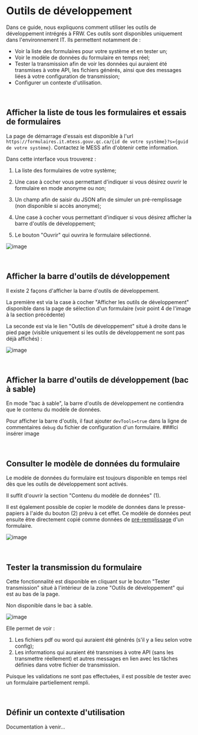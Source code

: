 # Outils de développement
Dans ce guide, nous expliquons comment utiliser les outils de développement intrégrés à FRW. Ces outils sont disponibles uniquement dans l'environnement IT. Ils permettent notamment de :
- Voir la liste des formulaires pour votre système et en tester un;
- Voir le modèle de données du formulaire en temps réel;
- Tester la transmission afin de voir les données qui auraient été transmises à votre API, les fichiers générés, ainsi que des messages liées à votre configuration de transmission;
- Configurer un contexte d'utilisation. 


&nbsp;

## Afficher la liste de tous les formulaires et essais de formulaires
La page de démarrage d'essais est disponible à l'url `https://formulaires.it.mtess.gouv.qc.ca/{id de votre système}?s={guid de votre système}`. Contactez le MESS afin d'obtenir cette information.

Dans cette interface vous trouverez :

1. La liste des formulaires de votre système;

1. Une case à cocher vous permettant d'indiquer si vous désirez ouvrir le formulaire en mode anonyme ou non;

1. Un champ afin de saisir du JSON afin de simuler un pré-remplissage (non disponible si accès anonyme);

1. Une case à cocher vous permettant d'indiquer si vous désirez afficher la barre d'outils de développement;
   
1. Le bouton "Ouvrir" qui ouvrira le formulaire sélectionné.

![image](https://user-images.githubusercontent.com/26974817/226616307-21c99315-abbf-4894-b23e-8218c0c4dcc6.png)

&nbsp;

## Afficher la barre d'outils de développement

Il existe 2 façons d'afficher la barre d'outils de développement.

La première est via la case à cocher "Afficher les outils de développement" disponible dans la page de sélection d'un formulaire (voir point 4 de l'image à la section précédente)

La seconde est via le lien "Outils de développement" situé à droite dans le pied page (visible uniquement si les outils de développement ne sont pas déjà affichés) :

![image](https://user-images.githubusercontent.com/26974817/226039237-5595596a-8825-42cf-b0a6-34b2f36153e6.png)

&nbsp;

## Afficher la barre d'outils de développement (bac à sable)

En mode "bac à sable", la barre d'outils de développement ne contiendra que le contenu du modèle de données.

Pour afficher la barre d'outils, il faut ajouter `devTools=true` dans la ligne de commentaires `debug` du fichier de configuration d'un formulaire.
###Ici insérer image


&nbsp;

## Consulter le modèle de données du formulaire
Le modèle de données du formulaire est toujours disponible en temps réel dès que les outils de développement sont activés.

Il suffit d'ouvrir la section "Contenu du modèle de données" (1).

Il est également possible de copier le modèle de données dans le presse-papiers à l'aide du bouton (2) prévu à cet effet. Ce modèle de données peut ensuite être directement copié comme données de [pré-remplissage](Documentation/PreRemplissage.md) d'un formulaire.

![image](https://user-images.githubusercontent.com/26974817/226624360-ddc94ad5-806b-4127-9c68-61b78996d312.png)


&nbsp;

## Tester la transmission du formulaire
Cette fonctionnalité est disponible en cliquant sur le bouton "Tester transmission" situé à l'intérieur de la zone "Outils de développement" qui est au bas de la page.

Non disponible dans le bac à sable.

![image](https://user-images.githubusercontent.com/26974817/226016145-376fccb1-0cdd-4d2e-83f0-60a2e6c00702.png)

Elle permet de voir :
1. Les fichiers pdf ou word qui auraient été générés (s'il y a lieu selon votre config);
2. Les informations qui auraient été transmises à votre API (sans les transmettre réellement) et autres messages en lien avec les tâches définies dans votre fichier de transmission.
 
Puisque les validations ne sont pas effectuées, il est possible de tester avec un formulaire partiellement rempli.


&nbsp;

## Définir un contexte d'utilisation

Documentation à venir... 

